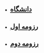 - ## [دانشگاه](https://github.com/mhimhdi/PNU_3993_AR)
- ## [رزومه اول](https://mhimhdi.github.io/Resume1/index.html)
- ## [رزومه دوم](https://mhimhdi.github.io/Resume2/index.html)
